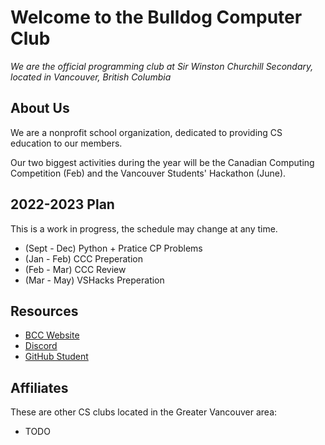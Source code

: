 # Welcome to the Bulldog Computer Club
*We are the official programming club at Sir Winston Churchill Secondary, located in Vancouver, British Columbia*

## About Us
We are a nonprofit school organization, dedicated to providing CS education to our members.

Our two biggest activities during the year will be the Canadian Computing Competition (Feb) and the Vancouver Students' Hackathon (June).

## 2022-2023 Plan
This is a work in progress, the schedule may change at any time.

- (Sept - Dec) Python + Pratice CP Problems
- (Jan - Feb) CCC Preperation
- (Feb - Mar) CCC Review
- (Mar - May) VSHacks Preperation

## Resources

- [BCC Website](https://bulldog-computer-club.github.io/)
- [Discord](https://discord.gg/t2CHsEXTWn)
- [GitHub Student](https://education.github.com/pack)

## Affiliates
These are other CS clubs located in the Greater Vancouver area:
- TODO
